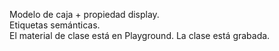 Modelo de caja + propiedad display.  
Etiquetas semánticas.    
El material de clase está en Playground. La clase está grabada.
